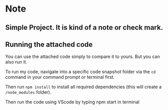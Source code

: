 # Note

## Simple Project. It is kind of a note or check mark.

## Running the attached code

You can use the attached code simply to compare it to yours. But you can also run it.

To run my code, navigate into a specific code snapshot folder via the `cd` command in your command prompt or terminal first.

Then run `npm install` to install all required dependencies (this will create a `/node_modules` folder).

Then run the code using VScode by typing npm start in terminal
